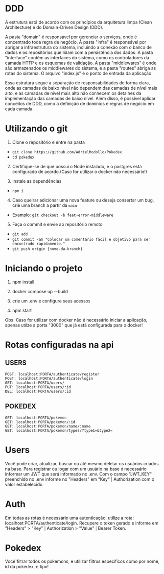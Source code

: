 # DDD

A estrutura está de acordo com os princípios da arquitetura limpa (Clean Architecture) e do Domain-Driven Design (DDD).

A pasta "domain" é responsável por gerenciar o serviços, onde é concentrado toda regra de negócio. A pasta "infra" é responsável por abrigar a infraestrutura do sistema, incluindo a conexão com o banco de dados e os repositórios que lidam com a persistência dos dados. A pasta "interface" contém as interfaces do sistema, como os controladores da camada HTTP e os esquemas de validação. A pasta "middlewares" é onde são armazenados os middlewares do sistema, e a pasta "routes" abriga as rotas do sistema. O arquivo "index.js" é o ponto de entrada da aplicação.

Essa estrutura segue a separação de responsabilidades de forma clara, onde as camadas de baixo nível não dependem das camadas de nível mais alto, e as camadas de nível mais alto não conhecem os detalhes da implementação das camadas de baixo nível. Além disso, é possível aplicar conceitos de DDD, como a definição de domínios e regras de negócio em cada camada.

# Utilizando o git

1. Clone o repositório e entre na pasta
- `git clone https://github.com/AdrielModollo/Pokedex`
- `cd pokedex`

2. Certifique-se de que possui o Node instalado, e o postgres está configurado de acordo.(Caso for utilizar o docker não necessário!)

3. Instale as dependências
- `npm i`

4. Caso queirar adicionar uma nova feature ou deseja consertar um bug, crie uma branch a partir da `main`
- Examplo: `git checkout -b feat-error-middleware`

5. Faça o commit e envie ao repositório remoto
- `git add .`
- `git commit -am "Colocar um comentário fácil e objetivo para ser encontrado rapidamente."`
- `git push origin {nome-da-branch}`

# Iniciando o projeto

1. npm install

2. docker compose up --build

3. crie um .env e configure seus acessos

4. npm start

Obs: Caso for utilizar com docker não é necessário iniciar a aplicação, apenas utilze a porta "3000" que já está configurada para o docker!

# Rotas configuradas na api

## USERS

    POST: localhost:PORTA/authenticate/register
    POST: localhost:PORTA/authenticate/login
    GET: localhost:PORTA/users/
    PUT: localhost:PORTA/users/:id
    DEL: localhost:PORTA/users/:id

## POKEDEX
    GET: localhost:PORTA/pokemon
    GET: localhost:PORTA/pokemon/:id
    GET: localhost:PORTA/pokemon/name/:name
    GET: localhost:PORTA/pokemon/types/?type1=&type2=


# Users

Você pode criar, atualizar, buscar ou até mesmo deletar os usuários criados na base. Para registrar ou logar com um usuário na base é necessário informar um JWT que será informado no .env. Com o campo "JWT_KEY" preenchido no .env informe no "Headers" em "Key" | Authorization com o valor estabelecido.

# Auth

Em todas as rotas é necessário uma autenticação, utilize a rota: localhost:PORTA/authenticate/login. Recupere o token
gerado e informe em "Headers" > "Key" | Authorization > "Value" | Bearer Token.

# Pokedex

Você filtrar todos os pokemons, e utilizar filtros específicos como por nome, id da pokedex, e tipo!



